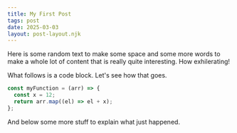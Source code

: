 ```yaml
---
title: My First Post
tags: post
date: 2025-03-03
layout: post-layout.njk
---
```


Here is some random text to make some space and some more words to make a whole lot of
content that is really quite interesting. How exhilerating!

What follows is a code block. Let's see how that goes.

```javascript
const myFunction = (arr) => {
  const x = 12;
  return arr.map((el) => el + x);
};
```

And below some more stuff to explain what just happened.
